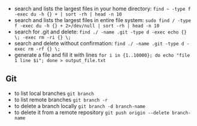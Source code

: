 - search and lists the largest files in your home directory: `find ~ -type f -exec du -h {} + | sort -rh | head -n 10`
- search and lists the largest files in entire file system: `sudo find / -type f -exec du -h {} + 2>/dev/null | sort -rh | head -n 10`
- search for .git and delete: `find ./ -name .git -type d -exec echo {} \; -exec rm -ri {} \;`
- search and delete without confirmation: `find ./ -name .git -type d -exec rm -rf {} \;`
- generate a file and fill it with lines `for i in {1..10000}; do echo "file 1 line $i"; done > output_file.txt`



## Git
- to list local branches `git branch`
- to list remote branches `git branch -r`
- to delete a branch locally `git branch -d branch-name`
- to delete it from a remote repository `git push origin --delete branch-name`

